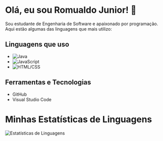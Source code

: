 # Olá, eu sou Romualdo Junior! 👋

Sou estudante de Engenharia de Software e apaixonado por programação. Aqui estão algumas das linguagens que mais utilizo:

## Linguagens que uso
- ![Java](https://img.shields.io/badge/Java-orange?style=for-the-badge)
- ![JavaScript](https://img.shields.io/badge/JavaScript-yellow?style=for-the-badge)
- ![HTML/CSS](https://img.shields.io/badge/HTML%20%26%20CSS-red?style=for-the-badge)


## Ferramentas e Tecnologias
- GitHub
- Visual Studio Code
 
# Minhas Estatísticas de Linguagens

![Estatísticas de Linguagens](https://github-readme-stats.vercel.app/api/top-langs/?username=RomualdoJúnior7&layout=compact&langs_count=8&theme=radical&hide=jupyter%20notebook)


